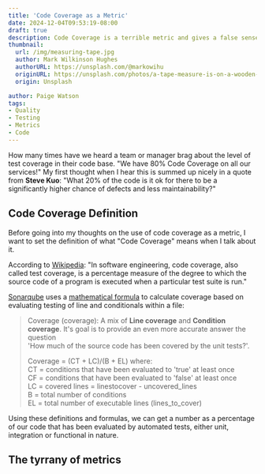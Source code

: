 ```yaml
---
title: 'Code Coverage as a Metric'
date: 2024-12-04T09:53:19-08:00
draft: true
description: Code Coverage is a terrible metric and gives a false sense of security.
thumbnail:
  url: /img/measuring-tape.jpg
  author: Mark Wilkinson Hughes
  authorURL: https://unsplash.com/@markowihu
  originURL: https://unsplash.com/photos/a-tape-measure-is-on-a-wooden-table-VdB1EHqEzX0
  origin: Unsplash

author: Paige Watson
tags:
- Quality
- Testing
- Metrics
- Code
---
```

How many times have we heard a team or manager brag about the level of test coverage in their code base.  "We have 80% Code Coverage on all our services!"
My first thought when I hear this is summed up nicely in a quote from **Steve Kuo**: "What 20% of the code is it ok for there to be a significantly higher chance of defects and less maintainability?"  

## Code Coverage Definition
Before going into my thoughts on the use of code coverage as a metric, I want to set the definition of what "Code Coverage" means when I talk about it.


According to [Wikipedia](https://en.wikipedia.org/wiki/Code_coverage):
"In software engineering, code coverage, also called test coverage, is a percentage measure of the degree to which the source code of a program is executed when a particular test suite is run."


[Sonarqube](https://www.sonarsource.com/) uses a [mathematical formula](https://docs.sonarsource.com/sonarqube-server/9.9/user-guide/metric-definitions/#tests) to calculate coverage based on evaluating testing of line and conditionals within a file:
> Coverage (coverage): A mix of **Line coverage** and **Condition coverage**. It's goal is to provide an even more accurate answer the question  
> 'How much of the source code has been covered by the unit tests?'.
>
> Coverage = (CT + LC)/(B + EL) where:  
> CT = conditions that have been evaluated to 'true' at least once  
> CF = conditions that have been evaluated to 'false' at least once  
> LC = covered lines = linestocover - uncovered_lines  
> B = total number of conditions  
> EL = total number of executable lines (lines_to_cover)  

Using these definitions and formulas, we can get a number as a percentage of our code that has been evaluated by automated tests, either unit, integration or functional in nature.

## The tyrrany of metrics
